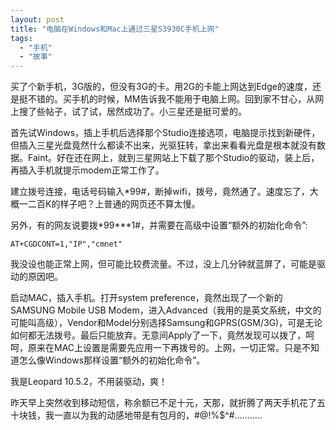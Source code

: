 ```yaml
---
layout: post
title: "电脑在Windows和Mac上通过三星S3930C手机上网"
tags:
  - "手机"
  - "故事"
---
```



买了个新手机，3G版的，但没有3G的卡。用2G的卡能上网达到Edge的速度，还是挺不错的。买手机的时候，MM告诉我不能用于电脑上网。回到家不甘心，从网上搜了些帖子，试了试，居然成功了。小三星还是挺可爱的。

首先试Windows，插上手机后选择那个Studio连接选项，电脑提示找到新硬件，但插入三星光盘竟然什么都读不出来，光驱狂转，拿出来看看光盘是根本就没有数据。Faint。好在还在网上，就到三星网站上下载了那个Studio的驱动，装上后，再插入手机就提示modem正常工作了。

建立拨号连接，电话号码输入\*99\#，断掉wifi，拨号，竟然通了。速度忘了，大概一二百K的样子吧？上普通的网页还不算太慢。

另外，有的网友说要拨\*99\*\*\*1\#，并需要在高级中设置“额外的初始化命令”:
```
AT+CGDCONT=1,"IP","cmnet"
```

我没设也能正常上网，但可能比较费流量。不过，没上几分钟就蓝屏了，可能是驱动的原因吧。

启动MAC，插入手机。打开system preference，竟然出现了一个新的SAMSUNG Mobile USB Modem，进入Advanced（我用的是英文系统，中文的可能叫高级），Vendor和Model分别选择Samsung和GPRS(GSM/3G)，可是无论如何都无法拨号。最后只能放弃。无意间Apply了一下，竟然发现可以拨了，呵呵，原来在MAC上设置是需要先应用一下再拨号的。上网，一切正常。只是不知道怎么像Windows那样设置“额外的初始化命令”。

我是Leopard 10.5.2，不用装驱动，爽！

昨天早上突然收到移动短信，称余额已不足十元，天那，就折腾了两天手机花了五十块钱，我一直以为我的动感地带是有包月的，#@!%$^#...........
